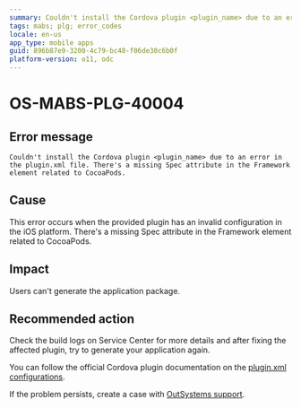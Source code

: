 ```yaml
---
summary: Couldn't install the Cordova plugin <plugin_name> due to an error in the plugin.xml file. The Spec attribute in the Framework element related to CocoaPods is invalid.
tags: mabs; plg; error_codes
locale: en-us
app_type: mobile apps
guid: 896b87e9-3200-4c79-bc48-f06de30c6b0f
platform-version: o11, odc
---
```


# OS-MABS-PLG-40004

## Error message

`Couldn't install the Cordova plugin <plugin_name> due to an error in the
plugin.xml file. There's a missing Spec attribute in the Framework element
related to CocoaPods.`

## Cause

This error occurs when the provided plugin has an invalid configuration in the
iOS platform. There's a missing Spec attribute in the Framework element related
to CocoaPods.

## Impact

Users can't generate the application package.

## Recommended action

Check the build logs on Service Center for more details and after fixing the
affected plugin, try to generate your application again.

You can follow the official Cordova plugin documentation on the [plugin.xml
configurations](https://cordova.apache.org/docs/en/latest/plugin_ref/spec.html).

If the problem persists, create a case with [OutSystems
support](https://www.outsystems.com/support/portal/open-support-case?ErrorCode=OS-MABS-PLG-40004).
